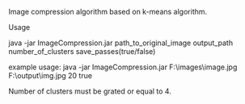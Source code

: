 Image compression algorithm based on k-means algorithm.

Usage

java -jar ImageCompression.jar path_to_original_image output_path number_of_clusters save_passes(true/false)

example usage:
java -jar ImageCompression.jar F:\images\image.jpg F:\output\img.jpg 20 true

Number of clusters must be grated or equal to 4.
